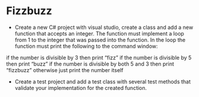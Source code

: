 # Fizzbuzz

- Create a new C# project with visual studio, create a class and add a new function that accepts an integer. The function must implement a loop from 1 to the integer that was passed into the function. In the loop the function must print the following to the command window:

if the number is divisible by 3 then print “fizz”
if the number is divisible by 5 then print “buzz”
if the number is divisible by both 5 and 3 then print “fizzbuzz”
otherwise just print the number itself

- Create a test project and add a test class with several test methods that validate your implementation for the created function.
